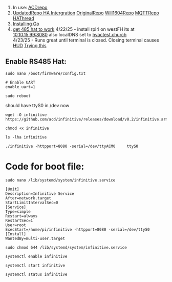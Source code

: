 1. In use: [ACDrepo](https://github.com/acd/infinitive)
2. [UpdatedRepo HA Intergration](https://github.com/gogades/hass-infinitive/tree/master)
  [OriginalRepo](https://github.com/mww012/ha_customcomponents) [Will1604Repo](https://github.com/Will1604/infinitive)
  [MQTTRepo](https://github.com/lurgh/infinitive)
  [HAThread](https://community.home-assistant.io/t/carrier-bryant-infinitive-integration/119578/22)
3. [Installing Go](https://www.e-tinkers.com/2019/06/better-way-to-install-golang-go-on-raspberry-pi/)
4. [get 485 hat to work](https://forum.openmarine.net/showthread.php?tid=4534)
4/22/25 - install rpi4 on westFH its at [10.10.15.99:8080](10.10.15.99:8080) also localDNS set to [hvactest.church](hvactest.church:8080)  
4/23/25 - Runs great until terminal is closed. Closing terminal causes [HUD](https://forums.raspberrypi.com/viewtopic.php?t=34073)
[Trying this](https://www.dexterindustries.com/howto/run-a-program-on-your-raspberry-pi-at-startup/)   

## Enable RS485 Hat:
```
sudo nano /boot/firmware/config.txt
```
```
# Enable UART
enable_uart=1
```
```
sudo reboot
```
should have ttyS0 in /dev now
```
wget -O infinitive https://github.com/acd/infinitive/releases/download/v0.2/infinitive.arm
```
```
chmod +x infinitive
```
```
ls -lha infinitive
```
```
./infinitive -httpport=8080 -serial=/dev/ttyACM0     ttyS0 
```



# Code for boot file:
```
sudo nano /lib/systemd/system/infinitive.service
```
```
[Unit]
Description=Infinitive Service
After=network.target
StartLimitIntervalSec=0
[Service]
Type=simple
Restart=always
RestartSec=1
User=root
ExecStart=/home/pi/infinitive -httpport=8080 -serial=/dev/ttyS0
[Install]
WantedBy=multi-user.target
```
```
sudo chmod 644 /lib/systemd/system/infinitive.service
```
```
systemctl enable infinitive
```
```
systemctl start infinitive
```
```
systemctl status infinitive
```
